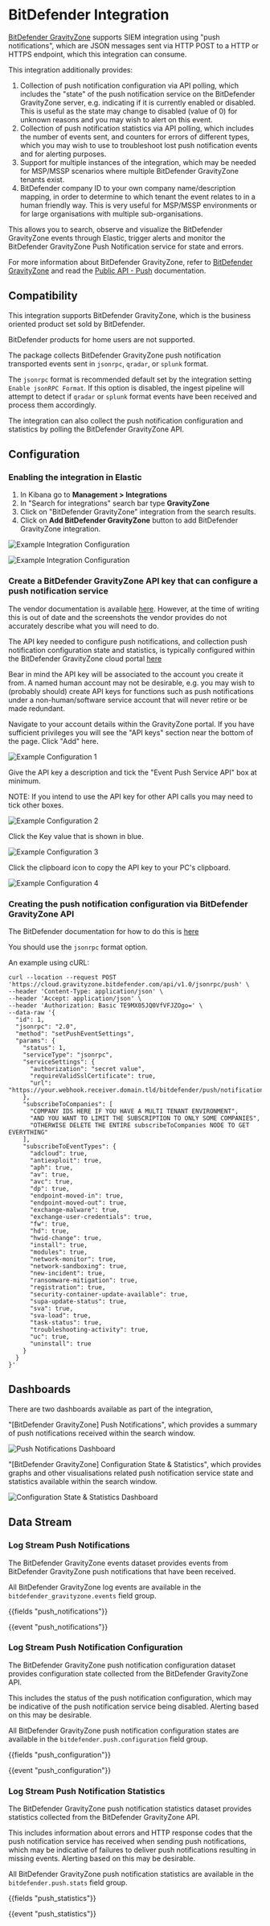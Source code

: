 # BitDefender Integration

[BitDefender GravityZone](https://www.bitdefender.com/business/products/security-products.html) supports SIEM integration using "push notifications", which are JSON messages sent via HTTP POST to a HTTP or HTTPS endpoint, which this integration can consume.

This integration additionally provides:
1. Collection of push notification configuration via API polling, which includes the "state" of the push notification service on the BitDefender GravityZone server, e.g. indicating if it is currently enabled or disabled. This is useful as the state may change to disabled (value of 0) for unknown reasons and you may wish to alert on this event.
2. Collection of push notification statistics via API polling, which includes the number of events sent, and counters for errors of different types, which you may wish to use to troubleshoot lost push notification events and for alerting purposes.
3. Support for multiple instances of the integration, which may be needed for MSP/MSSP scenarios where multiple BitDefender GravityZone tenants exist.
4. BitDefender company ID to your own company name/description mapping, in order to determine to which tenant the event relates to in a human friendly way. This is very useful for MSP/MSSP environments or for large organisations with multiple sub-organisations.

This allows you to search, observe and visualize the BitDefender GravityZone events through Elastic, trigger alerts and monitor the BitDefender GravityZone Push Notification service for state and errors.

For more information about BitDefender GravityZone, refer to [BitDefender GravityZone](https://www.bitdefender.com/business/products/security-products.html) and read the  [Public API - Push](https://www.bitdefender.com/business/support/en/77209-135318-push.html) documentation.

## Compatibility

This integration supports BitDefender GravityZone, which is the business oriented product set sold by BitDefender.

BitDefender products for home users are not supported.

The package collects BitDefender GravityZone push notification transported events sent in `jsonrpc`, `qradar`, or `splunk` format.

The `jsonrpc` format is recommended default set by the integration setting `Enable jsonRPC Format`. If this option is disabled, the ingest pipeline will attempt to detect if `qradar` or `splunk` format events have been received and process them accordingly.

The integration can also collect the push notification configuration and statistics by polling the BitDefender GravityZone API.

## Configuration

### Enabling the integration in Elastic

1. In Kibana go to **Management > Integrations**
2. In "Search for integrations" search bar type **GravityZone**
3. Click on "BitDefender GravityZone" integration from the search results.
4. Click on **Add BitDefender GravityZone** button to add BitDefender GravityZone integration.

![Example Integration Configuration](../img/bitdefender-integration-configuration-1.png)

![Example Integration Configuration](../img/bitdefender-integration-configuration-2.png)


### Create a BitDefender GravityZone API key that can configure a push notification service

The vendor documentation is available [here](https://www.bitdefender.com/business/support/en/77211-125280-getting-started.html#UUID-e6befdd4-3eb1-4b6e-cc6c-19bdd16847b4_section-idm4640169987334432655171029621). However, at the time of writing this is out of date and the screenshots the vendor provides do not accurately describe what you will need to do.

The API key needed to configure push notifications, and collection push notification configuration state and statistics, is typically configured within the BitDefender GravityZone cloud portal [here](https://cloud.gravityzone.bitdefender.com/)

Bear in mind the API key will be associated to the account you create it from. A named human account may not be desirable, e.g. you may wish to  (probably should) create API keys for functions such as push notifications under a non-human/software service account that will never retire or be made redundant.

Navigate to your account details within the GravityZone portal. If you have sufficient privileges you will see the "API keys" section near the bottom of the page. Click "Add" here.

![Example Configuration 1](../img/bitdefender-gravityzone-api-key-1.png)

Give the API key a description and tick the "Event Push Service API" box at minimum.

NOTE: If you intend to use the API key for other API calls you may need to tick other boxes.

![Example Configuration 2](../img/bitdefender-gravityzone-api-key-2.png)

Click the Key value that is shown in blue.

![Example Configuration 3](../img/bitdefender-gravityzone-api-key-3.png)

Click the clipboard icon to copy the API key to your PC's clipboard.

![Example Configuration 4](../img/bitdefender-gravityzone-api-key-4.png)

### Creating the push notification configuration via BitDefender GravityZone API

The BitDefender documentation for how to do this is [here](https://www.bitdefender.com/business/support/en/77209-135319-setpusheventsettings.html)

You should use the `jsonrpc` format option.

An example using cURL:

```
curl --location --request POST 'https://cloud.gravityzone.bitdefender.com/api/v1.0/jsonrpc/push' \
--header 'Content-Type: application/json' \
--header 'Accept: application/json' \
--header 'Authorization: Basic TE9MX05JQ0VfVFJZOgo=' \
--data-raw '{
  "id": 1,
  "jsonrpc": "2.0",
  "method": "setPushEventSettings",
  "params": {
    "status": 1,
    "serviceType": "jsonrpc",
    "serviceSettings": {
      "authorization": "secret value",
      "requireValidSslCertificate": true,
      "url": "https://your.webhook.receiver.domain.tld/bitdefender/push/notification"
    },
    "subscribeToCompanies": [
      "COMPANY IDS HERE IF YOU HAVE A MULTI TENANT ENVIRONMENT",
      "AND YOU WANT TO LIMIT THE SUBSCRIPTION TO ONLY SOME COMPANIES",
      "OTHERWISE DELETE THE ENTIRE subscribeToCompanies NODE TO GET EVERYTHING"
    ],
    "subscribeToEventTypes": {
      "adcloud": true,
      "antiexploit": true,
      "aph": true,
      "av": true,
      "avc": true,
      "dp": true,
      "endpoint-moved-in": true,
      "endpoint-moved-out": true,
      "exchange-malware": true,
      "exchange-user-credentials": true,
      "fw": true,
      "hd": true,
      "hwid-change": true,
      "install": true,
      "modules": true,
      "network-monitor": true,
      "network-sandboxing": true,
      "new-incident": true,
      "ransomware-mitigation": true,
      "registration": true,
      "security-container-update-available": true,
      "supa-update-status": true,
      "sva": true,
      "sva-load": true,
      "task-status": true,
      "troubleshooting-activity": true,
      "uc": true,
      "uninstall": true
    }
  }
}'
```

## Dashboards

There are two dashboards available as part of the integration,

"[BitDefender GravityZone] Push Notifications", which provides a summary of push notifications received within the search window.

![Push Notifications Dashboard](./img/bitdefender-dashboard-push-notifications.png)

"[BitDefender GravityZone] Configuration State & Statistics", which provides graphs and other visualisations related push notification service state and statistics available within the search window.

![Configuration State & Statistics Dashboard](./img/bitdefender-dashboard-push-config-and-stats.png)

## Data Stream

### Log Stream Push Notifications

The BitDefender GravityZone events dataset provides events from BitDefender GravityZone push notifications that have been received.

All BitDefender GravityZone log events are available in the `bitdefender_gravityzone.events` field group.

{{fields "push_notifications"}}

{{event "push_notifications"}}

### Log Stream Push Notification Configuration

The BitDefender GravityZone push notification configuration dataset provides configuration state collected from the BitDefender GravityZone API.

This includes the status of the push notification configuration, which may be indicative of the push notification service being disabled. Alerting based on this may be desirable.

All BitDefender GravityZone push notification configuration states are available in the `bitdefender.push.configuration` field group.

{{fields "push_configuration"}}

{{event "push_configuration"}}

### Log Stream Push Notification Statistics

The BitDefender GravityZone push notification statistics dataset provides statistics collected from the BitDefender GravityZone API.

This includes information about errors and HTTP response codes that the push notification service has received when sending push notifications, which may be indicative of failures to deliver push notifications resulting in missing events. Alerting based on this may be desirable.

All BitDefender GravityZone push notification statistics are available in the `bitdefender.push.stats` field group.

{{fields "push_statistics"}}

{{event "push_statistics"}}
